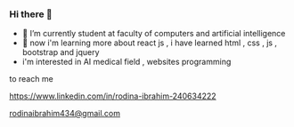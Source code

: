 ### Hi there 👋

- 🔭 I’m currently student at faculty of computers and artificial intelligence 
- 🌱 now i'm learning more about react js , i have learned html , css , js , bootstrap and jquery
- i'm interested in AI medical field , websites programming
  
to reach me 
  
https://www.linkedin.com/in/rodina-ibrahim-240634222

rodinaibrahim434@gmail.com 

